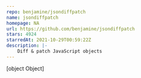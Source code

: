 ```yaml
---
repo: benjamine/jsondiffpatch
name: jsondiffpatch
homepage: NA
url: https://github.com/benjamine/jsondiffpatch
stars: 4924
starredAt: 2021-10-29T00:59:22Z
description: |-
    Diff & patch JavaScript objects
---
```


[object Object]
